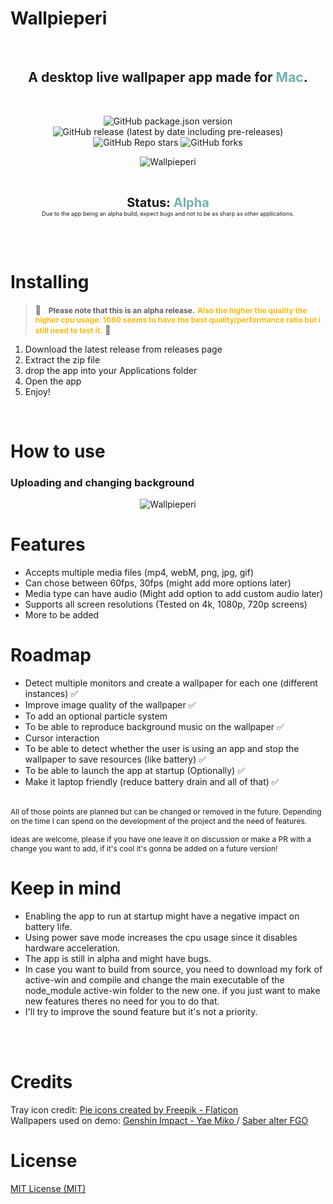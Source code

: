 # Wallpieperi

<br>
<center align="center">
<p align="center">
<h2>
A desktop live wallpaper app made for <span style="color:#74B1AE"> Mac</span>. 
</h2>
</p>
</center>
<br>

<p align="center">
<img alt="GitHub package.json version" src="https://img.shields.io/github/package-json/v/JoseMoreville/wallpieperi?color=74B1AE">
<img alt="GitHub release (latest by date including pre-releases)" src="https://img.shields.io/github/v/release/joseMoreville/wallpieperi?color=74B1AE&&include_prereleases">
<br>
<img alt="GitHub Repo stars" src="https://img.shields.io/github/stars/JoseMoreville/wallpieperi?style=social">
<img alt="GitHub forks" src="https://img.shields.io/github/forks/JoseMoreville/wallpieperi?style=social">

</p>


<p align="center">
<img alt="Wallpieperi" src="https://github.com/JoseMoreville/JoseMoreville/blob/main/demo-gif.gif">
</p>
<br>

<p align="center">
<b style="font-size:20px">Status: <span style="color:#74B1AE">Alpha</span> </b>
<br>
<small style="font-size:0.65em">Due to the app being an alpha build, expect bugs and not to be as sharp as other applications.</small>
</p>
<br>
<br>

# Installing

> 🚧  &nbsp;  <b style="font-size:12px">Please note that this is an alpha release.</b> <b style="color:#FABB10; font-size:12px">Also the higher the quality the higher cpu usage. 1080 seems to have the best quality/performance ratio but i still need to test it.</b> 🚧 

1. Download the latest release from releases page
2. Extract the zip file
3. drop the app into your Applications folder
4. Open the app
5. Enjoy!

<br>

# How to use

### Uploading and changing background

<p align="center">
<img alt="Wallpieperi" src="https://github.com/JoseMoreville/JoseMoreville/blob/main/How-to-use-wallpieperi.gif">
</p>


# Features

- Accepts multiple media files (mp4, webM, png, jpg, gif)
- Can chose between 60fps, 30fps (might add more options later)
- Media type can have audio (Might add option to add custom audio later)
- Supports all screen resolutions (Tested on 4k, 1080p, 720p screens)
- More to be added

# Roadmap

- Detect multiple monitors and create a wallpaper for each one (different instances) ✅
- Improve image quality of the wallpaper ✅
- To add an optional particle system
- To be able to reproduce background music on the wallpaper ✅
- Cursor interaction
- To be able to detect whether the user is using an app and stop the wallpaper to save resources (like battery) ✅ 
- To be able to launch the app at startup (Optionally) ✅
- Make it laptop friendly (reduce battery drain and all of that) ✅

<br>

<small style="font-size:12px">
All of those points are planned but can be changed or removed in the future. Depending on the time I can spend on the development of the project and the need of features.

Ideas are welcome, please if you have one leave it on discussion or make a PR with a change you want to add, if it's cool it's gonna be added on a future version!
</small>

# Keep in mind
- Enabling the app to run at startup might have a negative impact on battery life.
- Using power save mode increases the cpu usage since it disables hardware acceleration.
- The app is still in alpha and might have bugs.
- In case you want to build from source, you need to download my fork of active-win and compile and change the main executable of the node_module active-win folder to the new one. if you just want to make new features theres no need for you to do that.
- I'll try to improve the sound feature but it's not a priority. 

<br>
<br>

# Credits
Tray icon credit: <a href="https://www.flaticon.com/free-icons/pie" title="pie icons">Pie icons created by Freepik - Flaticon</a> <br>
Wallpapers used on demo: <a href="https://www.youtube.com/watch?v=w5bU5KkAP4Yt">Genshin Impact - Yae Miko </a> /  <a href="https://www.youtube.com/watch?v=ET9Bi9JjQsk">Saber alter FGO</a>


# License
<a href="https://github.com/JoseMoreville/Wallpieperi/blob/main/LICENSE">
MIT License (MIT)
</a> 
<br>